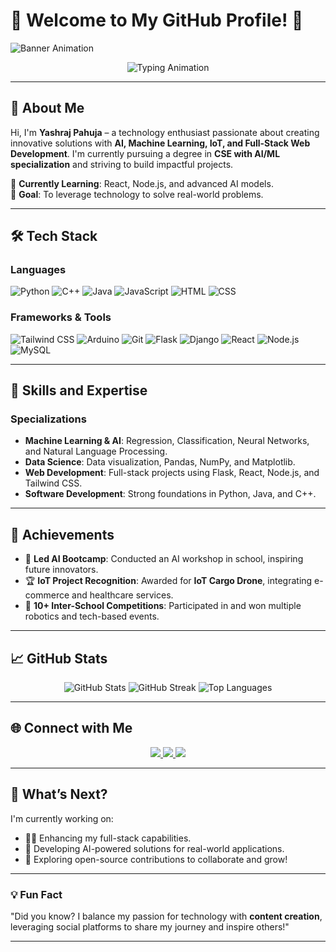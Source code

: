 # 🌟 Welcome to My GitHub Profile! 🌟  

![Banner Animation](https://user-images.githubusercontent.com/placeholder/banner.gif) <!-- Replace with your custom banner -->

<div align="center">
  <img src="https://readme-typing-svg.demolab.com?font=Fira+Code&size=24&pause=1000&color=F70000&center=true&vCenter=true&width=435&lines=Hello+World!+I'm+Yashraj+Pahuja;Aspiring+Full-Stack+Developer;Passionate+about+AI+and+ML;Tech+Enthusiast+and+Innovator" alt="Typing Animation" />
</div>

---

## 👋 **About Me**
Hi, I'm **Yashraj Pahuja** – a technology enthusiast passionate about creating innovative solutions with **AI, Machine Learning, IoT, and Full-Stack Web Development**. I'm currently pursuing a degree in **CSE with AI/ML specialization** and striving to build impactful projects.

🌱 **Currently Learning**: React, Node.js, and advanced AI models.  
🎯 **Goal**: To leverage technology to solve real-world problems.

---

## 🛠️ **Tech Stack**

### **Languages**
![Python](https://img.shields.io/badge/Python-3776AB?style=for-the-badge&logo=python&logoColor=white)
![C++](https://img.shields.io/badge/C++-00599C?style=for-the-badge&logo=cplusplus&logoColor=white)
![Java](https://img.shields.io/badge/Java-007396?style=for-the-badge&logo=java&logoColor=white)
![JavaScript](https://img.shields.io/badge/JavaScript-F7DF1E?style=for-the-badge&logo=javascript&logoColor=black)
![HTML](https://img.shields.io/badge/HTML-E34F26?style=for-the-badge&logo=html5&logoColor=white)
![CSS](https://img.shields.io/badge/CSS-1572B6?style=for-the-badge&logo=css3&logoColor=white)

### **Frameworks & Tools**
![Tailwind CSS](https://img.shields.io/badge/Tailwind_CSS-06B6D4?style=for-the-badge&logo=tailwindcss&logoColor=white)
![Arduino](https://img.shields.io/badge/Arduino-00979D?style=for-the-badge&logo=arduino&logoColor=white)
![Git](https://img.shields.io/badge/Git-F05032?style=for-the-badge&logo=git&logoColor=white)
![Flask](https://img.shields.io/badge/Flask-000000?style=for-the-badge&logo=flask&logoColor=white)
![Django](https://img.shields.io/badge/Django-092E20?style=for-the-badge&logo=django&logoColor=white)
![React](https://img.shields.io/badge/React-61DAFB?style=for-the-badge&logo=react&logoColor=black)
![Node.js](https://img.shields.io/badge/Node.js-339933?style=for-the-badge&logo=nodedotjs&logoColor=white)
![MySQL](https://img.shields.io/badge/MySQL-4479A1?style=for-the-badge&logo=mysql&logoColor=white)

---

## 🧠 **Skills and Expertise**

### **Specializations**
- **Machine Learning & AI**: Regression, Classification, Neural Networks, and Natural Language Processing.
- **Data Science**: Data visualization, Pandas, NumPy, and Matplotlib.
- **Web Development**: Full-stack projects using Flask, React, Node.js, and Tailwind CSS.
- **Software Development**: Strong foundations in Python, Java, and C++.

---

## 🌟 **Achievements**

- 🥇 **Led AI Bootcamp**: Conducted an AI workshop in school, inspiring future innovators.
- 🏆 **IoT Project Recognition**: Awarded for **IoT Cargo Drone**, integrating e-commerce and healthcare services.
- 🚀 **10+ Inter-School Competitions**: Participated in and won multiple robotics and tech-based events.

---

## 📈 **GitHub Stats**

<div align="center">
  <img src="https://github-readme-stats.vercel.app/api?username=CYBORG-YASHRAJ&show_icons=true&theme=radical" alt="GitHub Stats" />
  <img src="https://github-readme-streak-stats.herokuapp.com?user=CYBORG-YASHRAJ&theme=radical" alt="GitHub Streak" />
  <img src="https://github-readme-stats.vercel.app/api/top-langs/?username=CYBORG-YASHRAJ&layout=compact&theme=radical" alt="Top Languages" />
</div>

---

## 🌐 **Connect with Me**

<div align="center">
  <a href="https://instagram.com/yashraj_pahuja2006">
    <img src="https://img.shields.io/badge/Instagram-E4405F?style=for-the-badge&logo=instagram&logoColor=white" />
  </a>
  <a href="https://linkedin.com/in/yashraj-pahuja-28a34b325/">
    <img src="https://img.shields.io/badge/LinkedIn-0077B5?style=for-the-badge&logo=linkedin&logoColor=white" />
  </a>
  <a href="mailto:yashrajpahuja9999@gmail.com">
    <img src="https://img.shields.io/badge/Email-D14836?style=for-the-badge&logo=gmail&logoColor=white" />
  </a>
</div>

---

## 🚀 **What’s Next?**
I'm currently working on:
- 🧑‍💻 Enhancing my full-stack capabilities.
- 🤖 Developing AI-powered solutions for real-world applications.
- 🌟 Exploring open-source contributions to collaborate and grow!

---

### 💡 **Fun Fact**
"Did you know? I balance my passion for technology with **content creation**, leveraging social platforms to share my journey and inspire others!"

---

